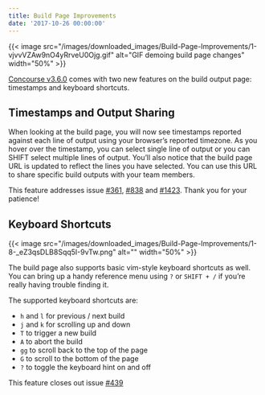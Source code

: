 ```yaml
---
title: Build Page Improvements
date: '2017-10-26 00:00:00'
---
```


{{< image src="/images/downloaded_images/Build-Page-Improvements/1-vjvvVZAw9nO4yRrveU0Ojg.gif" alt="GIF demoing build page changes" width="50%" >}}

[Concourse v3.6.0](https://concourse-ci.org/downloads.html#v360) comes with two new features on the build output page: timestamps and keyboard shortcuts.

## Timestamps and Output&nbsp;Sharing

When looking at the build page, you will now see timestamps reported against each line of output using your browser’s reported timezone. As you hover over the timestamp, you can select single line of output or you can SHIFT select multiple lines of output. You’ll also notice that the build page URL is updated to reflect the lines you have selected. You can use this URL to share specific build outputs with your team members.

This feature addresses issue [#361](https://github.com/concourse/concourse/issues/361), [#838](https://github.com/concourse/concourse/issues/838) and [#1423](https://github.com/concourse/concourse/issues/1423). Thank you for your patience!

## Keyboard Shortcuts
{{< image src="/images/downloaded_images/Build-Page-Improvements/1-8-_eZ3qsDLB8Sqq5I-9vTw.png" alt="" width="50%" >}}

The build page also supports basic vim-style keyboard shortcuts as well. You can bring up a handy reference menu using `?` or `SHIFT + /` if you’re really having trouble finding it.

The supported keyboard shortcuts are:

- `h` and `l` for previous / next build
- `j` and `k` for scrolling up and down
- `T` to trigger a new build
- `A` to abort the build
- `gg` to scroll back to the top of the page
- `G` to scroll to the bottom of the page
- `?` to toggle the keyboard hint on and off

This feature closes out issue [#439](https://github.com/concourse/concourse/issues/439)

